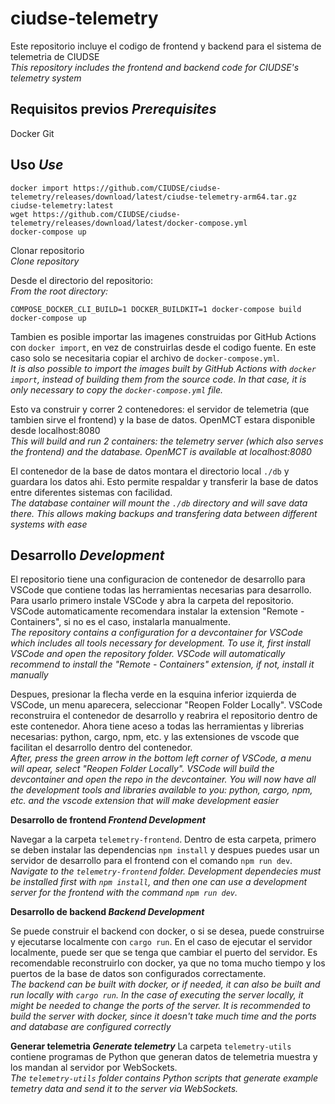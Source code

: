 # ciudse-telemetry

Este repositorio incluye el codigo de frontend y backend para el sistema de telemetria de CIUDSE\
*This repository includes the frontend and backend code for CIUDSE's telemetry system* 


## Requisitos previos  *Prerequisites*

Docker
Git

## Uso  *Use*

```
docker import https://github.com/CIUDSE/ciudse-telemetry/releases/download/latest/ciudse-telemetry-arm64.tar.gz ciudse-telemetry:latest
wget https://github.com/CIUDSE/ciudse-telemetry/releases/download/latest/docker-compose.yml
docker-compose up
```

Clonar repositorio\
*Clone repository*

Desde el directorio del repositorio:\
*From the root directory:*
```
COMPOSE_DOCKER_CLI_BUILD=1 DOCKER_BUILDKIT=1 docker-compose build
docker-compose up
```

Tambien es posible importar las imagenes construidas por GitHub Actions con `docker import`, en vez de construirlas desde el codigo fuente. En este caso solo se necesitaria copiar el archivo de `docker-compose.yml`.\
*It is also possible to import the images built by GitHub Actions with `docker import`, instead of building them from the source code. In that case, it is only necessary to copy the `docker-compose.yml` file.*

Esto va construir y correr 2 contenedores: el servidor de telemetria (que tambien sirve el frontend) y la base de datos. OpenMCT estara disponible desde localhost:8080\
*This will build and run 2 containers: the telemetry server (which also serves the frontend) and the database. OpenMCT is available at localhost:8080*

El contenedor de la base de datos montara el directorio local `./db` y guardara los datos ahi. Esto permite respaldar y transferir la base de datos entre diferentes sistemas con facilidad.\
*The database container will mount the `./db` directory and will save data there. This allows making backups and transfering data between different systems with ease*

## Desarrollo  *Development*

El repositorio tiene una configuracion de contenedor de desarrollo para VSCode que contiene todas las herramientas necesarias para desarrollo. Para usarlo primero instale VSCode y abra la carpeta del repositorio. VSCode automaticamente recomendara instalar la extension "Remote - Containers", si no es el caso, instalarla manualmente.\
*The repository contains a configuration for a devcontainer for VSCode which includes all tools necessary for development. To use it, first install VSCode and open the repository folder. VSCode will automatically recommend to install the "Remote - Containers" extension, if not, install it manually*

Despues, presionar la flecha verde en la esquina inferior izquierda de VSCode, un menu aparecera, seleccionar "Reopen Folder Locally". VSCode reconstruira el contenedor de desarrollo y reabrira el repositorio dentro de este contenedor. Ahora tiene aceso a todas las herramientas y librerias necesarias: python, cargo, npm, etc. y las extensiones de vscode que facilitan el desarrollo dentro del contenedor.\
*After, press the green arrow in the bottom left corner of VSCode, a menu will apear, select "Reopen Folder Locally". VSCode will build the devcontainer and open the repo in the devcontainer. You will now have all the development tools and libraries available to you: python, cargo, npm, etc. and the vscode extension that will make development easier*

**Desarrollo de frontend  *Frontend Development***

Navegar a la carpeta `telemetry-frontend`. Dentro de esta carpeta, primero se deben instalar las dependencias `npm install` y despues puedes usar un servidor de desarrollo para el frontend con el comando `npm run dev`.\
*Navigate to the `telemetry-frontend` folder. Development dependecies must be installed first with `npm install`, and then one can use a development server for the frontend with the command `npm run dev`.*

**Desarrollo de backend *Backend Development***

Se puede construir el backend con docker, o si se desea, puede construirse y ejecutarse localmente con `cargo run`. En el caso de ejecutar el servidor localmente, puede ser que se tenga que cambiar el puerto del servidor. Es recomendable reconstruirlo con docker, ya que no toma mucho tiempo y los puertos de la base de datos son configurados correctamente.\
*The backend can be built with docker, or if needed, it can also be built and run locally with `cargo run`. In the case of executing the server locally, it might be needed to change the ports of the server. It is recommended to build the server with docker, since it doesn't take much time and the ports and database are configured correctly*

**Generar telemetria  *Generate telemetry***
La carpeta `telemetry-utils` contiene programas de Python que generan datos de telemetria muestra y los mandan al servidor por WebSockets.\
*The `telemetry-utils` folder contains Python scripts that generate example temetry data and send it to the server via WebSockets.*